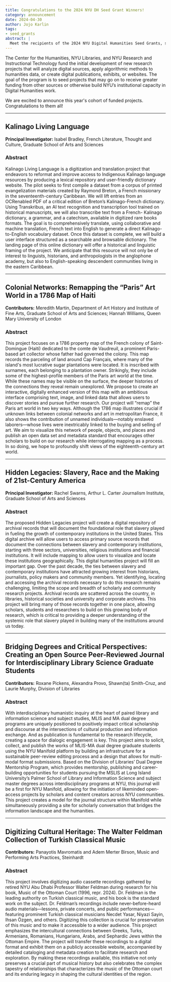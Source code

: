 ```yaml
---
title: Congratulations to the 2024 NYU DH Seed Grant Winners!
category: announcement
date: 2024-04-30
author: Jojo Karlin
tags:
- seed_grants
abstract: |
  Meet the recipients of the 2024 NYU Digital Humanities Seed Grants, sponsored by the NYU Center for Humanities, NYU Libraries, and NYU Research and Instructional Technology.
---
```

The Center for the Humanities, NYU Libraries, and NYU Research and Instructional Technology fund the initial development of new research projects that will analyze digital sources, apply algorithmic methods to humanities data, or create digital publications, exhibits, or websites. The goal of the program is to seed projects that may go on to receive greater funding from other sources or otherwise build NYU’s institutional capacity in Digital Humanities work.

We are excited to announce this year's cohort of funded projects. Congratulations to them all!

--------------

## Kalinago Living Language

**Principal Investigator:** Isabel Bradley, French Literature, Thought and Culture, Graduate School of Arts and Sciences

### Abstract
Kalinago Living Language is a digitization and translation project that endeavors to reformat and improve access to Indigenous Kalinago language resources by producing a lexical repository and user-friendly dictionary website. The pilot seeks to first compile a dataset from a corpus of printed evangelization materials created by Raymond Breton, a French missionary in the seventeenth-century Caribbean. We will lift entries from an OCRenabled PDF of a critical edition of Breton’s Kalinago-French dictionary. Using Transkribus, an AI text recognition and transcription tool trained on historical manuscripts, we will also transcribe text from a French- Kalinago dictionary, a grammar, and a catechism, available in digitized rare books formats. The goal is to comprehensively translate, using collaborative and machine translation, French text into English to generate a direct Kalinago-to-English vocabulary dataset. Once this dataset is complete, we will build a user interface structured as a searchable and browsable dictionary. The landing page of this online dictionary will offer a historical and linguistic framing of the project. We anticipate that this resource will not only be of interest to linguists, historians, and anthropologists in the anglophone academy, but also to English-speaking descendent communities living in the eastern Caribbean.

---------

## Colonial Networks: Remapping the “Paris” Art World in a 1786 Map of Haiti

**Contributors:** Meredith Martin, Department of Art History and Institute of Fine Arts, Graduate School of Arts and Sciences; Hannah Williams, Queen Mary University of London

### Abstract
This project focuses on a 1786 property map of the French colony of Saint-Domingue (Haiti) dedicated to the comte de Vaudreuil, a prominent Paris-based art collector whose father had governed the colony. This map records the parceling of land around Cap Français, where many of the island's most lucrative sugar plantations were located. It is inscribed with surnames, each belonging to a plantation owner. Strikingly, they include some of the highest-profile members of the Paris art world at the time. While these names may be visible on the surface, the deeper histories of the connections they reveal remain unexplored. We propose to create an interactive, digitally enhanced version of this map with an ambitious interface comprising text, image, and linked data that allows users to discover stories and pursue further research. Our project will “remap” the Paris art world in two key ways. Although the 1786 map illustrates crucial if unknown links between colonial networks and art in metropolitan France, it also shows the contribution of unnamed individuals—notably enslaved laborers—whose lives were inextricably linked to the buying and selling of art. We aim to visualize this network of people, objects, and places and publish an open data set and metadata standard that encourages other scholars to build on our research while interrogating mapping as a process. In so doing, we hope to profoundly shift views of the eighteenth-century art world.

---------

## Hidden Legacies: Slavery, Race and the Making of 21st-Century America

**Principal Investigator:** Rachel Swarns, Arthur L. Carter Journalism Institute, Graduate School of Arts and Sciences

### Abstract
The proposed Hidden Legacies project will create a digital repository of archival records that will document the foundational role that slavery played in fueling the growth of contemporary institutions in the United States. This digital archive will allow users to access primary source records that document the connections between slavery and contemporary institutions, starting with three sectors, universities, religious institutions and financial institutions. It will include mapping to allow users to visualize and locate these institutions geographically. This digital humanities project will fill an important gap. Over the past decade, the ties between slavery and contemporary institutions have attracted growing interest from historians, journalists, policy makers and community members. Yet identifying, locating and accessing the archival records necessary to do this research remains challenging, limiting the scope and breadth of scholarly and community research projects. Archival records are scattered across the country, in libraries, historical societies and university and corporate archives. This project will bring many of those records together in one place, allowing scholars, students and researchers to build on this growing body of research, which is critical to providing a deeper understanding of the systemic role that slavery played in building many of the institutions around us today.

---------

## Bridging Degrees and Critical Perspectives: Creating an Open Source Peer-Reviewed Journal for Interdisciplinary Library Science Graduate Students

**Contributors:** Roxane Pickens, Alexandra Provo, Shawn(ta) Smith-Cruz, and Laurie Murphy, Division of Libraries

### Abstract
With interdisciplinary humanistic inquiry at the heart of paired library and information science and subject studies, MLIS and MA dual degree programs are uniquely positioned to positively impact critical scholarship and discourse at the intersections of cultural production and information exchange. And as publication is fundamental to the research lifecycle, creating a space for dialogic engagement is key. This project aims to solicit, collect, and publish the works of MLIS-MA dual degree graduate students using the NYU Manifold platform by building an infrastructure for a sustainable peer-review editing process and a design that allows for multi-modal format submissions. Based on the Division of Libraries’ Dual Degree Mentorship Program, which provides mentorship, publishing and career-building opportunities for students pursuing the MSLIS at Long Island University’s Palmer School of Library and Information Science and subject master degrees across interdisciplinary programs at NYU, this journal will be a first for NYU Manifold, allowing for the initiation of likeminded open-access projects by scholars and content creators across NYU communities. This project creates a model for the journal structure within Manifold while simultaneously providing a site for scholarly conversation that bridges the information landscape and the humanities.

---------
## Digitizing Cultural Heritage: The Walter Feldman Collection of Turkish Classical Music
**Contributors:**  Panayotis Mavromatis and Adem Merter Birson, Music and Performing Arts Practices, Steinhardt

### Abstract
This project involves digitizing audio cassette recordings gathered by retired NYU Abu Dhabi Professor Walter Feldman during research for his book, Music of the Ottoman Court (1996, repr. 2024). Dr. Feldman is the leading authority on Turkish classical music, and his book is the standard work on the subject. Dr. Feldman’s recordings include never-before-heard audio materials—lessons, private concerts, and public performances— featuring prominent Turkish classical musicians Necdet Yasar, Niyazi Sayin, Ihsan Özgen, and others. Digitizing this collection is crucial for preservation of this music and to make it accessible to a wider audience. This project emphasizes the intercultural connections between Greeks, Turks, Armenians, Romanians, Hungarians, Arabs, and Sephardic Jews within the Ottoman Empire. The project will transfer these recordings to a digital format and exhibit them on a publicly accessible website, accompanied by detailed cataloging and metadata creation to facilitate research and exploration. By making these recordings available, this initiative not only preserves a crucial part of musical history but also celebrates the complex tapestry of relationships that characterizes the music of the Ottoman court and its enduring legacy in shaping the cultural identities of the region.
